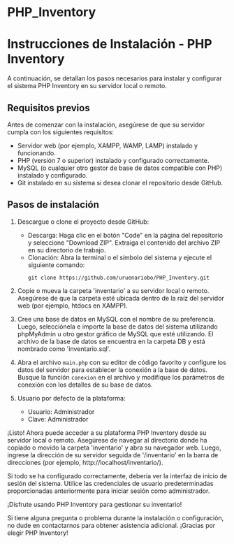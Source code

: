 # PHP_Inventory

# Instrucciones de Instalación - PHP Inventory

A continuación, se detallan los pasos necesarios para instalar y configurar el sistema PHP Inventory en su servidor local o remoto.

## Requisitos previos

Antes de comenzar con la instalación, asegúrese de que su servidor cumpla con los siguientes requisitos:

- Servidor web (por ejemplo, XAMPP, WAMP, LAMP) instalado y funcionando.
- PHP (versión 7 o superior) instalado y configurado correctamente.
- MySQL (o cualquier otro gestor de base de datos compatible con PHP) instalado y configurado.
- Git instalado en su sistema si desea clonar el repositorio desde GitHub.

## Pasos de instalación

1. Descargue o clone el proyecto desde GitHub:
   - Descarga: Haga clic en el botón "Code" en la página del repositorio y seleccione "Download ZIP". Extraiga el contenido del archivo ZIP en su directorio de trabajo.
   - Clonación: Abra la terminal o el símbolo del sistema y ejecute el siguiente comando:
     ```
     git clone https://github.com/uruenariobo/PHP_Inventory.git
     ```

2. Copie o mueva la carpeta 'inventario' a su servidor local o remoto. Asegúrese de que la carpeta esté ubicada dentro de la raíz del servidor web (por ejemplo, htdocs en XAMPP).

3. Cree una base de datos en MySQL con el nombre de su preferencia. Luego, selecciónela e importe la base de datos del sistema utilizando phpMyAdmin u otro gestor gráfico de MySQL que esté utilizando. El archivo de la base de datos se encuentra en la carpeta DB y está nombrado como 'inventario.sql'.

4. Abra el archivo `main.php` con su editor de código favorito y configure los datos del servidor para establecer la conexión a la base de datos. Busque la función `conexion` en el archivo y modifique los parámetros de conexión con los detalles de su base de datos.

5. Usuario por defecto de la plataforma:
   - Usuario: Administrador
   - Clave: Administrador

¡Listo! Ahora puede acceder a su plataforma PHP Inventory desde su servidor local o remoto. Asegúrese de navegar al directorio donde ha copiado o movido la carpeta 'inventario' y abra su navegador web. Luego, ingrese la dirección de su servidor seguida de '/inventario' en la barra de direcciones (por ejemplo, http://localhost/inventario/).

Si todo se ha configurado correctamente, debería ver la interfaz de inicio de sesión del sistema. Utilice las credenciales de usuario predeterminadas proporcionadas anteriormente para iniciar sesión como administrador.

¡Disfrute usando PHP Inventory para gestionar su inventario!

Si tiene alguna pregunta o problema durante la instalación o configuración, no dude en contactarnos para obtener asistencia adicional. ¡Gracias por elegir PHP Inventory!
